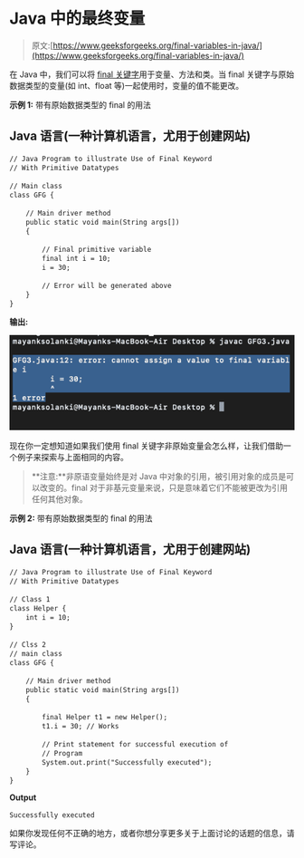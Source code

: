 # Java 中的最终变量

> 原文:[https://www.geeksforgeeks.org/final-variables-in-java/](https://www.geeksforgeeks.org/final-variables-in-java/)

在 Java 中，我们可以将 [final 关键字](https://www.geeksforgeeks.org/final-keyword-java/)用于变量、方法和类。当 final 关键字与原始数据类型的变量(如 int、float 等)一起使用时，变量的值不能更改。

**示例 1:** 带有原始数据类型的 final 的用法

## Java 语言(一种计算机语言，尤用于创建网站)

```
// Java Program to illustrate Use of Final Keyword
// With Primitive Datatypes

// Main class
class GFG {

    // Main driver method
    public static void main(String args[])
    {

        // Final primitive variable
        final int i = 10;
        i = 30;

        // Error will be generated above
    }
}
```

**输出:**

![](img/effa31085ced6ee20e7393716066af0f.png)

现在你一定想知道如果我们使用 final 关键字非原始变量会怎么样，让我们借助一个例子来探索与上面相同的内容。

> **注意:**非原语变量始终是对 Java 中对象的引用，被引用对象的成员是可以改变的。final 对于非基元变量来说，只是意味着它们不能被更改为引用任何其他对象。

**示例 2:** 带有原始数据类型的 final 的用法

## Java 语言(一种计算机语言，尤用于创建网站)

```
// Java Program to illustrate Use of Final Keyword
// With Primitive Datatypes

// Class 1
class Helper {
    int i = 10;
}

// Clss 2
// main class
class GFG {

    // Main driver method
    public static void main(String args[])
    {

        final Helper t1 = new Helper();
        t1.i = 30; // Works

        // Print statement for successful execution of
        // Program
        System.out.print("Successfully executed");
    }
}
```

**Output**

```
Successfully executed
```

如果你发现任何不正确的地方，或者你想分享更多关于上面讨论的话题的信息，请写评论。